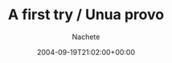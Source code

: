 ---
title: 'A first try / Unua provo'
posts: 7
hash: 't297'
author: 'Nachete'
date: 2004-09-19T21:02:00+00:00
sources:
  - http://forums.tokipona.org/viewtopic.php%3Ft=297.html
---